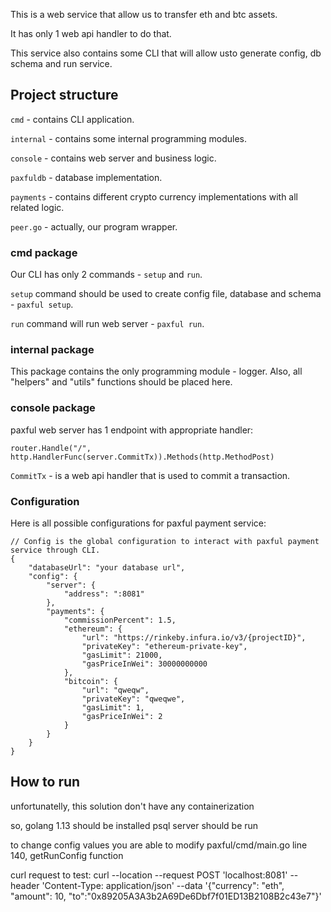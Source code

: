This is a web service that allow us to transfer eth and btc assets.

It has only 1 web api handler to do that.

This service also contains some CLI that will allow usto generate config, db schema and run service.

## Project structure

`cmd` - contains CLI application.

`internal` - contains some internal programming modules.

`console` - contains web server and business logic.

`paxfuldb` - database implementation.

`payments` - contains different crypto currency implementations with all related logic.

`peer.go` - actually, our program wrapper.

### cmd package

Our CLI has only 2 commands - `setup` and `run`.

`setup` command should be used to create config file, database and schema - `paxful setup`.

`run` command will run web server - `paxful run`.

### internal package

This package contains the only programming module - logger.
Also, all "helpers" and "utils" functions should be placed here.

### console package

paxful web server has 1 endpoint with appropriate handler:

```
router.Handle("/", http.HandlerFunc(server.CommitTx)).Methods(http.MethodPost)
```

`CommitTx` - is a web api handler that is used to commit a transaction.

### Configuration

Here is all possible configurations for paxful payment service:

```
// Config is the global configuration to interact with paxful payment service through CLI.
{
    "databaseUrl": "your database url",
    "config": {
        "server": {
            "address": ":8081"
        },
        "payments": {
            "commissionPercent": 1.5,
            "ethereum": {
                "url": "https://rinkeby.infura.io/v3/{projectID}",
                "privateKey": "ethereum-private-key",
                "gasLimit": 21000,
                "gasPriceInWei": 30000000000
            },
            "bitcoin": {
                "url": "qweqw",
                "privateKey": "qweqwe",
                "gasLimit": 1,
                "gasPriceInWei": 2
            }
        }
    }
}
```

## How to run
unfortunatelly, this solution don't have any containerization 

so, golang 1.13 should be installed
psql server should be run

to change config values you are able to modify
paxful/cmd/main.go 
line 140, getRunConfig function

curl request to test:
curl --location --request POST 'localhost:8081' --header 'Content-Type: application/json' --data '{"currency": "eth", "amount": 10, "to":"0x89205A3A3b2A69De6Dbf7f01ED13B2108B2c43e7"}'

